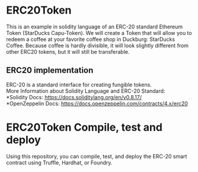 # ERC20Token
This is an example in solidity language of an ERC-20 standard Ethereum Token (StarDucks Capu-Token). We will create a Token that will allow you to redeem a coffee at your favorite coffee shop in Duckburg: StarDucks Coffee. Because coffee is hardly divisible, it will look slightly different from other ERC20 tokens, but it will still be transferable.
## ERC20 implementation
ERC-20 is a standard interface for creating fungible tokens.  
More Information about Solidity Language and ERC-20 Standard:  
  *Solidity Docs: https://docs.soliditylang.org/en/v0.8.17/  
  *OpenZeppelin Docs: https://docs.openzeppelin.com/contracts/4.x/erc20  
# ERC20Token Compile, test and deploy
Using this repository, you can compile, test, and deploy the ERC-20 smart contract using Truffle, Hardhat,  or Foundry.
